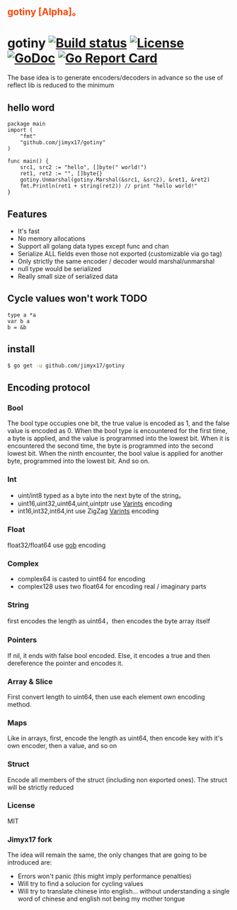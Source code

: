 ## <font color="#FF4500" >gotiny [Alpha]。</font>

# gotiny   [![Build status][travis-img]][travis-url] [![License][license-img]][license-url] [![GoDoc][doc-img]][doc-url] [![Go Report Card](https://goreportcard.com/badge/github.com/jimyx17/gotiny)](https://goreportcard.com/report/github.com/jimyx17/gotiny)
The base idea is to generate encoders/decoders in advance so the use of reflect lib is reduced to the minimum
## hello word 
    package main
    import (
   	    "fmt"
   	    "github.com/jimyx17/gotiny"
    )
    
    func main() {
   	    src1, src2 := "hello", []byte(" world!")
   	    ret1, ret2 := "", []byte{}
   	    gotiny.Unmarshal(gotiny.Marshal(&src1, &src2), &ret1, &ret2)
   	    fmt.Println(ret1 + string(ret2)) // print "hello world!"
    }

## Features
- It's fast
- No memory allocations
- Support all golang data types except func and chan
- Serialize ALL fields even those not exported (customizable via go tag)
- Only strictly the same encoder / decoder would marshal/unmarshal
- null type would be serialized
- Really small size of serialized data
## Cycle values won't work TODO 
	type a *a
	var b a
	b = &b

## install
```bash
$ go get -u github.com/jimyx17/gotiny
```

## Encoding protocol
### Bool
The bool type occupies one bit, the true value is encoded as 1, and the false value is encoded as 0. When the bool type is encountered for the first time, a byte is applied, and the value is programmed into the lowest bit. When it is encountered the second time, the byte is programmed into the second lowest bit. When the ninth encounter, the bool value is applied for another byte, programmed into the lowest bit. And so on.
### Int
- uint/int8 typed as a byte into the next byte of the string。
- uint16,uint32,uint64,uint,uintptr use [Varints](https://developers.google.com/protocol-buffers/docs/encoding#varints) encoding
- int16,int32,int64,int use ZigZag [Varints](https://developers.google.com/protocol-buffers/docs/encoding#varints) encoding

### Float
float32/float64 use [gob](https://golang.org/pkg/encoding/gob/) encoding
### Complex
- complex64 is casted to uint64 for encoding
- complex128 uses two float64 for encoding real / imaginary parts

### String
first encodes the length as uint64，then encodes the byte array itself
### Pointers
If nil, it ends with false bool encoded. Else, it encodes a true and then dereference the pointer and encodes it.
### Array & Slice
First convert length to uint64, then use each element own encoding method.
### Maps
Like in arrays, first, encode the length as uint64, then encode key with it's own encoder, then a value, and so on
### Struct
Encode all members of the struct (including non exported ones). The struct will be strictly reduced


### License
MIT

[travis-img]: https://travis-ci.org/jimyx17/gotiny.svg?branch=master
[travis-url]: https://travis-ci.org/jimyx17/gotiny
[license-img]: http://img.shields.io/badge/license-MIT-green.svg?style=flat-square
[license-url]: http://opensource.org/licenses/MIT
[doc-img]: http://img.shields.io/badge/GoDoc-reference-blue.svg?style=flat-square
[doc-url]: https://godoc.org/github.com/jimyx17/gotiny


### Jimyx17 fork

The idea will remain the same, the only changes that are going to be introduced are:

- Errors won't panic (this might imply performance penalties)
- Will try to find a solucion for cycling values
- Will try to translate chinese into english... without understanding a single word of chinese and english not being my mother tongue